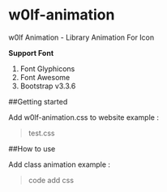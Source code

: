 # w0lf-animation
w0lf Animation - Library Animation For Icon

**Support Font**
1. Font Glyphicons
2. Font Awesome
3. Bootstrap v3.3.6

##Getting started

Add w0lf-animation.css to website example :
> test.css

##How to use

Add class animation example :
> code add css